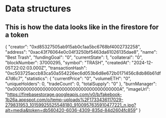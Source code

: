 # Data structures

## This is how the data looks like in the firestore for a token
{
    "creator": "0xd85327505ab915ab0c1aa5bc6768bf4002732258",
    "address": "0xac43f76064e0c04f3250bf5463da61026135dae8",
    "name": "Best Trash",
    "fundingGoal": "0",
    "currentState": 1,
    "collateral": "0",
    "blockNumber": 37000295,
    "symbol": "TRASH",
    "createdAt": "2024-12-05T22:02:03.000Z",
    "transactionHash": "0xc503725accb83ca50a554226ec6d053b6d8e672b0171456c8db86b61df47d6c7",
    "statistics": {
        "currentPrice": "0",
        "volumeETH": "0",
        "uniqueHolders": 0,
        "tradeCount": 0,
        "totalSupply": "0"
    },
    "burnManager": "0x000000000000000000000000000000000000000A",
    "imageUrl": "https://firebasestorage.googleapis.com/v0/b/fakebook-1b26a.appspot.com/o/temp-uploads%2F1733436117029-279831953_10159925525548180_9100957635910477221_n.jpg?alt=media&token=db560420-6036-4309-835d-84d2604fc859"
}
